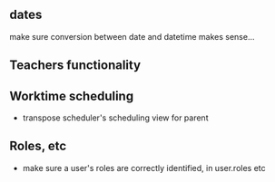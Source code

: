 

dates
-----

make sure conversion between date and datetime makes sense...


Teachers functionality
----------------------

Worktime scheduling
-------------------

- transpose scheduler's scheduling view for parent


Roles, etc
----------

- make sure a user's roles are correctly identified, in user.roles etc

